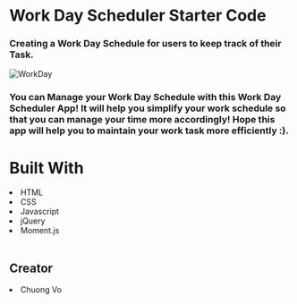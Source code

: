 # Work Day Scheduler Starter Code
### Creating a Work Day Schedule for users to keep track of their Task. 








![WorkDay](https://user-images.githubusercontent.com/37889335/143806791-2f4c0017-d736-4ecc-93da-6ef69a8243a8.PNG)

<h3> You can Manage your Work Day Schedule with this Work Day Scheduler App! It will help you simplify your work schedule so that you can manage
your time more accordingly! Hope this app will help you to maintain your work task more efficiently :).



















<h1> Built With </h1>
    <li> HTML </li>
    <li> CSS </li>
    <li> Javascript </li>
    <li> jQuery </li>
    <li> Moment.js </li>
<br>

<h2> Creator </h2>
    <li> Chuong Vo </li>


